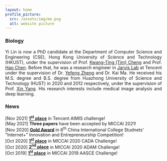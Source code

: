 ```yaml
---
layout: home
profile_picture:
  src: /assets/img/me.png
  alt: website picture
---
```


<h3>Biology</h3>
<p align = "justify">
    Yi Lin is now a PhD candidate at the Department of Computer Science and Engineering (CSE), 
    Hong Kong University of Science and Technology (HKUST), under the supervision of 
    Prof. <a href="https://seng.ust.hk/about/people/faculty/tim-kwang-ting-cheng">Kwang-Ting (Tim) Cheng</a> and 
    Prof. <a href="https://jackiehaochen.github.io/">Hao Chen</a>. Before that, he was a research engineer 
    in <a href="https://jarvislab.tencent.com/">Jarvis Lab</a> at Tencent under the supervision of Dr. 
    <a href="https://sites.google.com/site/yefengzheng/">Yefeng Zheng</a> and Dr. Kai Ma. 
	He received his M.S. degree and B.S. degree from Huazhong University of Science and Technology (HUST) in 
	2020 and 2012 respectively, under the supervision of 
	Prof. <a href="https://sites.google.com/view/xinyang">Xin Yang</a>. 
	His research interests include medical image analysis and deep learning.
<p>

<h3>News</h3>
[Nov 2021] <a href="https://contest.taop.qq.com"><b>1<sup>st</sup> place</b></a> in Tencent AIMIS challenge!<br />
[May 2021] <b>Three papers</b> have been accepted by MICCAI 2021!<br />
[Nov 2020] <a href="http://www.moe.gov.cn/srcsite/A08/s5672/202101/t20210115_509932.html"><b>Gold Award</b></a> in 6<sup>th</sup> China International College Studnets' "Internet+" Innovation and Entrepreneurship Competition!<br />
[Oct 2020] <a href="https://cada.grand-challenge.org"><b>1<sup>st</sup> place</b></a> in MICCAI 2020 CADA Challenge!<br />
[Oct 2020] <a href="https://adam.isi.uu.nl"><b>2<sup>nd</sup> place</b></a> in MICCAI 2020 ADAM Challenge!<br />
[Oct 2019] <a href="https://aasce19.grand-challenge.org"><b>1<sup>st</sup> place</b></a> in MICCAI 2019 AASCE Challenge!<br />




